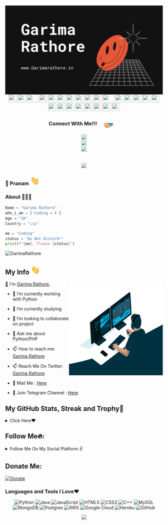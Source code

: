<p align="center">
  <img src="https://github.com/garima-rathore/GarimaRathore/blob/main/Copy%20of%20GarimaRathore%20Banner%20HD(1).png"


<div align="center">
    <img src="https://cultofthepartyparrot.com/parrots/hd/githubparrot.gif" width="25" height="25"/>
    <img src="https://cultofthepartyparrot.com/flags/hd/iranparrot.gif" width="25" height="25"/>
    <img src="https://cultofthepartyparrot.com/parrots/asyncparrot.gif" width="36" height="25"/>
    <img src="https://cultofthepartyparrot.com/parrots/exceptionallyfastparrot.gif" width="25" height="25"/>
    <img src="https://cultofthepartyparrot.com/parrots/hd/60fpsparrot.gif" width="25" height="25"/>
    <img src="https://cultofthepartyparrot.com/parrots/hd/jumpingparrot.gif" width="25" height="25"/>
    <img src="https://cultofthepartyparrot.com/parrots/hd/opensourceparrot.gif" width="25" height="25"/>
    <img src="https://cultofthepartyparrot.com/parrots/hd/dealwithitnowparrot.gif" width="25" height="25"/>
    <img src="https://cultofthepartyparrot.com/parrots/hd/hypnoparrotlight.gif" width="25" height="25"/>
    <img src="https://cultofthepartyparrot.com/parrots/databaseparrot.gif" width="25" height="25"/>
    <img src="https://cultofthepartyparrot.com/parrots/fixparrot.gif" width="36" height="25"/>
    <img src="https://cultofthepartyparrot.com/parrots/hd/laptop_parrot.gif" width="25" height="25"/>
    <img src="https://cultofthepartyparrot.com/parrots/hd/spinningparrot.gif" width="25" height="25"/>
    <img src="https://cultofthepartyparrot.com/parrots/hd/levitationparrot.gif" width="25" height="25"/>
    <img src="https://cultofthepartyparrot.com/parrots/hd/meldparrot.gif" width="25" height="25"/>
    <img src="https://cultofthepartyparrot.com/parrots/slomoparrot.gif" width="25" height="25"/>
    <img src="https://cultofthepartyparrot.com/parrots/hd/moonwalkingparrot.gif" width="25" height="25"/>
    <img src="https://cultofthepartyparrot.com/parrots/hd/stableparrot.gif" width="25" height="25"/>
    <img src="https://cultofthepartyparrot.com/parrots/hd/scienceparrot.gif" width="25" height="25"/>
    <img src="https://cultofthepartyparrot.com/parrots/hd/pirateparrot.gif" width="25" height="25"/>
    <img src="https://cultofthepartyparrot.com/parrots/hd/footballparrot.gif" width="25" height="25"/>
    <img src="https://cultofthepartyparrot.com/parrots/hd/illuminatiparrot.gif" width="25" height="25"/>
    <img src="https://cultofthepartyparrot.com/parrots/hd/hypnoparrotdark.gif" width="25" height="25"/>
    <img src="https://cultofthepartyparrot.com/parrots/hd/mustacheparrot.gif" width="25" height="25"/>
</div>


<div align="center">
<h3 align="center">Connect With Me!!!<img align="center" src="https://github.com/garima-rathore/GarimaRathore/blob/master/gifs/Handshake.gif" height="33px" /></h3>
<center>
<a href="https://twitter.com/rathoreGarima_"><img src="https://img.icons8.com/fluent/50/000000/twitter.png"></a>
</center> 
<center>
<a href="mailto:contact@rathoregarima253@gmail.com"><img src="https://img.icons8.com/fluent/50/000000/gmail--v2.png"></a>
</center>
<center>
<a href="https://telegram.me/me_izz_shreef"><img src="https://img.icons8.com/color/50/000000/telegram-app--v2.png"></a>
</center>
</center>
<br>
<br>
<a href="https://garimarathore.in/"><img src="https://img.shields.io/badge/Check_out_my-portfolio-rblue?style=for-the-badge&logo=Opsgenie&logoColor=white"></a>
</center>
</div>    

### 🙏 Pranam <img src="https://github.com/garima-rathore/GarimaRathore/blob/master/gifs/Hi.gif" width="30px"></h2>

### About 🙋🏻‍♂️
```python
Name = "Garima Rathore"
who_i_am = ['Coding = ❣️']
Age = "18"
Country = "🇮🇳"
```

```python
me = "Coding" 
status = "Do Not Disturb!" 
print(f"{me}, Please {status}")
```
<p align="left"> <img src="https://komarev.com/ghpvc/?username=garima-rathore&label=Profile%20Views&color=orange&style=flat-square" alt="GarimaRathore" /> </p>

## My Info <img src="https://github.com/garima-rathore/GarimaRathore/blob/master/gifs/Hi.gif" width="30px"></h2>

<img align="right" alt="cmulay | Read Book" src="https://github.com/garima-rathore/GarimaRathore/blob/master/designs/multi.gif" width="300" height="300" />

[👋](https://garimarathore.in) I'm [Garima Rathore](https://telegram.me/me_izz_shreef),

- 🔭 I’m currently working with Python

- 🌱 I’m currently studying

- 👯 I’m looking to collaborate on project

- 💬 Ask me about Python/PHP

- 📫 How to reach me: [Garima Rathore](https://telegram.me/me_izz_shreef)

- 📫 Reach Me On Twitter: [Garima Rathore](https://twitter.com/rathoreGarima_) 

- 💬 Mail Me : [Here](mailto:contact@rathoregarima253@gmail.com)

- 👯 Join Telegram Channel : [Here](https://t.me/shinchan_the_h4ch3r)

## My GitHub Stats, Streak and Trophy💛

<details>
<summary>Click Here❤️</summary>
<br>
    
![Garima Rathore Git Stats](https://github-readme-stats.vercel.app/api?username=garima-rathore&include_all_commits=true&count_private=true&theme=highcontrast)

<p><img align="center" src="https://github-readme-streak-stats.herokuapp.com/?user=garima-rathore&theme=chartreuse-dark&hide_border=True" alt="Garima rathore" /></p>

[![Top Langs](https://github-readme-stats.vercel.app/api/top-langs/?username=garima-rathore&layout=compact&theme=radical)](https://github.com/garima-rathore)

[![trophy](https://github-profile-trophy.vercel.app/?username=garima-rathore&theme=onedark)](https://github.com/garima-rathore)

</details>
    
## Follow Me🔥:

<details>
<summary>Follow Me On My Social Platform ✌️</summary>
<br>
Follow Me On:

<p align="left">
<a href="https://telegram.me/shinchan_the_h4ch3r"><img src="https://img.shields.io/badge/Join%20Our%20Channel-Ayush%20Bots-darkblue?style=for-the-badge&logo=telegram"></a>
</p>
<p align="left">
<a href="https://github.com/garima-rathore"><img src="https://img.shields.io/badge/GitHub-Follow%20on%20GitHub-inactive.svg?style=for-the-badge&logo=github"></a>
</p>
<p align="left">
<a href="https://twitter.com/rathoreGarima_"><img src="https://img.shields.io/badge/Twitter-Follow%20on%20Twitter-informational.svg?style=for-the-badge&logo=twitter"></a>
</p>
<p align="left">
<a href="https://instagram.com/rathore_garima00"><img src="https://img.shields.io/badge/Instagram-CyberBoyAyush-magenta?style=for-the-badge&logo=instagram"></a>

</p>

</details>

## Donate Me:
[![Donate](https://img.shields.io/badge/Donate%20Us-UPI-orange?style=for-the-badge)](https://upayi.me/cutebaisa456@okhdfcband)

### Languages and Tools I Love❤️
<p align="center">
<img alt="Python" src="https://img.shields.io/badge/python-%2314354C.svg?&style=for-the-badge&logo=python&logoColor=white"/>
<img alt="Java" src="https://img.shields.io/badge/Java-%2314854C.svg?&style=for-the-badge&logo=java&logoColor=white"/>
<img alt="JavaScript" src="https://img.shields.io/badge/Javascript-faff00.svg?&style=for-the-badge&logo=javascript&logoColor=black"/>
<img alt="HTML5" src="https://img.shields.io/badge/html5-%23E34F26.svg?&style=for-the-badge&logo=html5&logoColor=white"/>
<img alt="CSS3" src="https://img.shields.io/badge/css3-%231572B6.svg?&style=for-the-badge&logo=css3&logoColor=white"/>
<img alt="C++" src="https://img.shields.io/badge/c++-%2300599C.svg?&style=for-the-badge&logo=c%2B%2B&ogoColor=white"/>
<img alt="MySQL" src="https://img.shields.io/badge/mysql-%2300f.svg?&style=for-the-badge&logo=mysql&logoColor=white"/>
<img alt="MongoDB" src ="https://img.shields.io/badge/MongoDB-%234ea94b.svg?&style=for-the-badge&logo=mongodb&logoColor=white"/>
<img alt="Postgres" src ="https://img.shields.io/badge/postgres-%23316192.svg?&style=for-the-badge&logo=postgresql&logoColor=white"/>
<img alt="AWS" src="https://img.shields.io/badge/AWS-%23FF9900.svg?&style=for-the-badge&logo=amazon-aws&logoColor=white"/>
<img alt="Google Cloud" src="https://img.shields.io/badge/GoogleCloud-%234285F4.svg?&style=for-the-badge&logo=google-cloud&logoColor=white"/>
<img alt="Heroku" src="https://img.shields.io/badge/heroku-%23430098.svg?&style=for-the-badge&logo=heroku&logoColor=white"/>
<img alt="GitHub" src="https://img.shields.io/badge/github-%23921011.svg?&style=for-the-badge&logo=github&logoColor=white"/>
</p>

<p align="center">
    <img src="https://img.shields.io/badge/THANKS%20FOR-VISITING%20❤-red?style=for-the-badge&logo=github"/>
</p>
